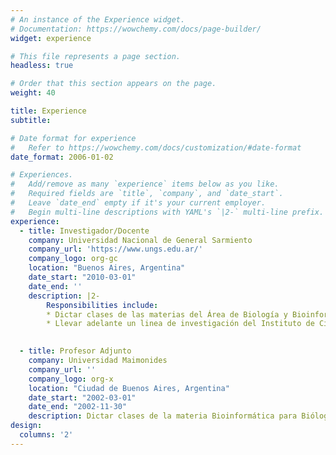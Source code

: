```yaml
---
# An instance of the Experience widget.
# Documentation: https://wowchemy.com/docs/page-builder/
widget: experience

# This file represents a page section.
headless: true

# Order that this section appears on the page.
weight: 40

title: Experience
subtitle:

# Date format for experience
#   Refer to https://wowchemy.com/docs/customization/#date-format
date_format: 2006-01-02

# Experiences.
#   Add/remove as many `experience` items below as you like.
#   Required fields are `title`, `company`, and `date_start`.
#   Leave `date_end` empty if it's your current employer.
#   Begin multi-line descriptions with YAML's `|2-` multi-line prefix.
experience:
  - title: Investigador/Docente
    company: Universidad Nacional de General Sarmiento
    company_url: 'https://www.ungs.edu.ar/'
    company_logo: org-gc
    location: "Buenos Aires, Argentina"
    date_start: "2010-03-01"
    date_end: ''
    description: |2-
        Responsibilities include:
        * Dictar clases de las materias del Área de Biología y Bioinformática
        * Llevar adelante un linea de investigación del Instituto de Ciencias.

      
  - title: Profesor Adjunto
    company: Universidad Maimonides
    company_url: ''
    company_logo: org-x
    location: "Ciudad de Buenos Aires, Argentina"
    date_start: "2002-03-01"
    date_end: "2002-11-30"
    description: Dictar clases de la materia Bioinformática para Biólogos
design:
  columns: '2'
---
```

